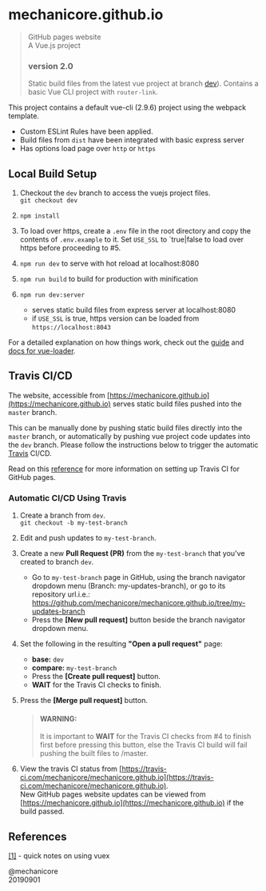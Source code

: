# mechanicore.github.io

> GitHub pages website <br>
> A Vue.js project <br>
> ### version 2.0
> Static build files from the latest vue project at branch [dev](https://github.com/ciatph/ciatph.github.io/tree/vue-version)).
Contains a basic Vue CLI project with `router-link`.

This project contains a default vue-cli (2.9.6) project using the webpack template. 

- Custom ESLint Rules have been applied.
- Build files from `dist` have been integrated with basic express server
- Has options load page over `http` or `https`


## Local Build Setup

1. Checkout the `dev` branch to access the vuejs project files. <br>
`git checkout dev`

2. `npm install`

3. To load over https, create a `.env` file in the root directory and copy the contents of `.env.example` to it. Set `USE_SSL` to `true|false to load over https before proceeding to #5.

4. `npm run dev` to serve with hot reload at localhost:8080

5. `npm run build` to build for production with minification

6. `npm run dev:server` 
	- serves static build files from express server at localhost:8080
	- if `USE_SSL` is true, https version can be loaded from `https://localhost:8043`


For a detailed explanation on how things work, check out the [guide](http://vuejs-templates.github.io/webpack/) and [docs for vue-loader](http://vuejs.github.io/vue-loader).



## Travis CI/CD

The website, accessible from [https://mechanicore.github.io](https://mechanicore.github.io) serves static build files pushed into the `master` branch.

This can be manually done by pushing static build files directly into the `master` branch, or automatically by pushing vue project code updates into the `dev` branch. Please follow the instructions below to trigger the automatic [Travis](https://travis-ci.com/) CI/CD.

Read on this [reference](https://trello.com/c/0A36NOdS) for more information on setting up Travis CI for GitHub pages.



### Automatic CI/CD Using Travis

1. Create a branch from `dev`. <br>
`git checkout -b my-test-branch`

2. Edit and push updates to `my-test-branch`.

3. Create a new **Pull Request (PR)** from the `my-test-branch` that you've created to branch `dev`.
	- Go to `my-test-branch` page in GitHub, using the branch navigator dropdown menu (Branch: my-updates-branch), or go to its repository url.i.e.:  
https://github.com/mechanicore/mechanicore.github.io/tree/my-updates-branch
	- Press the **[New pull request]** button beside the branch navigator dropdown menu.

4. Set the following in the resulting **"Open a pull request"** page:
	- **base:** `dev`
	- **compare:** `my-test-branch`
	- Press the **[Create pull request]** button.
	- **WAIT** for the Travis CI checks to finish.

5. Press the **[Merge pull request]** button.
	> #### WARNING:
	> It is important to **WAIT** for the Travis CI checks from #4 to finish first before pressing this button, else the Travis CI build will fail pushing the built files to /master.

6. View the travis CI status from [https://travis-ci.com/mechanicore/mechanicore.github.io](https://travis-ci.com/mechanicore/mechanicore.github.io). <br>
New GitHub pages website updates can be viewed from [https://mechanicore.github.io](https://mechanicore.github.io) if the build passed.



## References

[[1]](https://trello.com/c/jqnkh81D) - quick notes on using vuex



@mechanicore<br>
20190901

